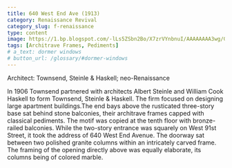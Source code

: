 ```yaml
---
title: 640 West End Ave (1913)
category: Renaissance Revival
category_slug: f-renaissance
type: content
image: https://1.bp.blogspot.com/-lLs5ZSbn2Bo/X7zrVYnbnuI/AAAAAAAA3wg/Gkwli0KcPI4iFBOiYlYHIiVkEcSRlHmTACLcBGAsYHQ/s688/640%2Bwest%2Bend%2Bav%2B1914.png
tags: [Architrave Frames, Pediments]
# a_text: dormer windows
# button_url: /glossary/#dormer-windows
---
```


Architect: Townsend, Steinle & Haskell; neo-Renaissance

In 1906 Townsend partnered with architects Albert Steinle and William Cook Haskell to form Townsend, Steinle & Haskell.  The firm focused on designing large apartment buildings.The end bays above the rusticated three-story base sat behind stone balconies, their architrave frames capped with classical pediments.  The motif was copied at the tenth floor with bronze-railed balconies.  While the two-story entrance was squarely on West 91st Street, it took the address of 640 West End Avenue.   The doorway sat between two polished granite columns within an intricately carved frame.  The framing of the opening directly above was equally elaborate, its columns being of colored marble.
 

